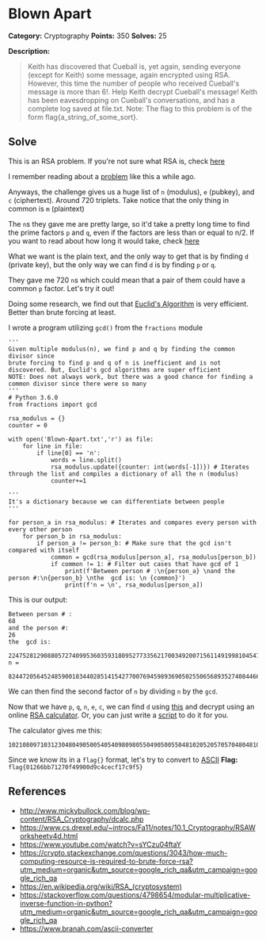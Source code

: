 # Blown Apart
**Category:** Cryptography **Points:** 350 **Solves:** 25

**Description:**
>Keith has discovered that Cueball is, yet again, sending everyone (except for Keith) some message, again encrypted using RSA. However, this time the number of people who received Cueball's message is more than 6!. Help Keith decrypt Cueball's message! Keith has been eavesdropping on Cueball's conversations, and has a complete log saved at file.txt.
Note: The flag to this problem is of the form flag{a_string_of_some_sort}. 

## Solve
This is an RSA problem. If you're not sure what RSA is, check [here](https://en.wikipedia.org/wiki/RSA_(cryptosystem))

I remember reading about a [problem](https://www.youtube.com/watch?v=sYCzu04ftaY "Live Overflow") like this a while ago.

Anyways, the challenge gives us a huge list of `n` (modulus), `e` (pubkey), and `c` (ciphertext). Around 720 triplets. Take notice that the only thing in common is `m` (plaintext)

The `n`s they gave me are pretty large, so it'd take a pretty long time to find the prime factors `p` and `q`, even if the factors are less than or equal to n/2. If you want to read about how long it would take, check [here](https://crypto.stackexchange.com/questions/3043/how-much-computing-resource-is-required-to-brute-force-rsa?utm_medium=organic&utm_source=google_rich_qa&utm_campaign=google_rich_qa)

What we want is the plain text, and the only way to get that is by finding `d` (private key), but the only way we can find `d` is by finding `p` or `q`. 

They gave me 720 `n`s which could mean that a pair of them could have a common `p` factor. Let's try it out!

Doing some research, we find out that [Euclid's Algorithm](https://en.wikipedia.org/wiki/Euclidean_algorithm) is very efficient. Better than brute forcing at least. 

I wrote a program utilizing `gcd()` from the `fractions` module

```
'''
Given multiple modulus(n), we find p and q by finding the common divisor since
brute forcing to find p and q of n is inefficient and is not discovered. But, Euclid's gcd algorithms are super efficient
NOTE: Does not always work, but there was a good chance for finding a common divisor since there were so many
'''
# Python 3.6.0
from fractions import gcd

rsa_modulus = {}
counter = 0

with open('Blown-Apart.txt','r') as file:
    for line in file:
        if line[0] == 'n':
            words = line.split()
            rsa_modulus.update({counter: int(words[-1])}) # Iterates through the list and compiles a dictionary of all the n (modulus)
            counter+=1

'''
It's a dictionary because we can differentiate between people
'''

for person_a in rsa_modulus: # Iterates and compares every person with every other person
    for person_b in rsa_modulus:
        if person_a != person_b: # Make sure that the gcd isn't compared with itself
            common = gcd(rsa_modulus[person_a], rsa_modulus[person_b])
            if common != 1: # Filter out cases that have gcd of 1
                print(f'Between person # :\n{person_a} \nand the person #:\n{person_b} \nthe  gcd is: \n {common}')
                print(f'n = \n', rsa_modulus[person_a])             
```
This is our output:
```
Between person # :
68 
and the person #:
26 
the  gcd is: 
 22475281290880572740995360359318095277335621700349200715611491998104547011130635395372727125952267756271782502139857
n = 
 824472056452485900183440285141542770076945989369050255065689352740844666657459864516117424285631612949580396382766604617808407463222180655027644756839831149408035511904499638285468602977321104882998008453112733076256548968993554101
```
We can then find the second factor of `n` by dividing `n` by the `gcd`.

Now that we have `p`, `q`, `n`, `e`, `c`, we can find `d` using [this](http://www.mickybullock.com/blog/wp-content/RSA_Cryptography/dcalc.php) and decrypt using an online [RSA calculator](https://www.cs.drexel.edu/~introcs/Fa11/notes/10.1_Cryptography/RSAWorksheetv4d.html).
Or, you can just write a [script](https://stackoverflow.com/questions/4798654/modular-multiplicative-inverse-function-in-python?utm_medium=organic&utm_source=google_rich_qa&utm_campaign=google_rich_qa) to do it for you.

The calculator gives me this:
```
102108097103123048049050054054098098055049050055048102052057057048048100057099052099101099102049055099057102053125057050053055056057049056054057057055052049
```
Since we know its in a `flag{}` format, let's try to convert to [ASCII](https://www.branah.com/ascii-converter)
**Flag:** `flag{01266bb71270f49900d9c4cecf17c9f5}`


## **References**

* http://www.mickybullock.com/blog/wp-content/RSA_Cryptography/dcalc.php
* https://www.cs.drexel.edu/~introcs/Fa11/notes/10.1_Cryptography/RSAWorksheetv4d.html
* https://www.youtube.com/watch?v=sYCzu04ftaY
* https://crypto.stackexchange.com/questions/3043/how-much-computing-resource-is-required-to-brute-force-rsa?utm_medium=organic&utm_source=google_rich_qa&utm_campaign=google_rich_qa
* https://en.wikipedia.org/wiki/RSA_(cryptosystem)
* https://stackoverflow.com/questions/4798654/modular-multiplicative-inverse-function-in-python?utm_medium=organic&utm_source=google_rich_qa&utm_campaign=google_rich_qa
* https://www.branah.com/ascii-converter


